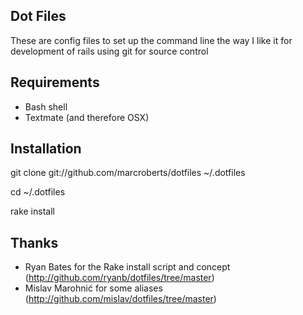 Dot Files
---------
 
These are config files to set up the command line the way I like it for development of rails using git for source control

Requirements
------------

- Bash shell
- Textmate (and therefore OSX)
 
 
Installation
------------
 
git clone git://github.com/marcroberts/dotfiles ~/.dotfiles

cd ~/.dotfiles

rake install

Thanks
------

- Ryan Bates for the Rake install script and concept (http://github.com/ryanb/dotfiles/tree/master)
- Mislav Marohnić for some aliases (http://github.com/mislav/dotfiles/tree/master)


